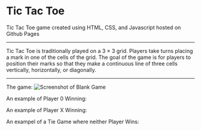 # Tic Tac Toe
Tic Tac Toe game created using HTML, CSS, and Javascript
hosted on Github Pages
<hr>
Tic Tac Toe is traditionally played on a 3 × 3 grid. Players take turns placing a mark in one of the cells of the grid. The goal of the game is for players to position their marks so that they make a continuous line of three cells vertically, horizontally, or diagonally.     
<hr>

The game:
![Screenshot of Blank Game](http://url/to/img.png)

An example of Player 0 Winning:

An example of Player X Winning:

An exampel of a Tie Game where neither Player Wins:
